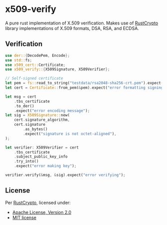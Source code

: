 x509-verify
===========

A pure rust implementation of X.509 verification. Makes use of [RustCrypto](https://github.com/RustCrypto/formats)
library implementations of X.509 formats, DSA, RSA, and ECDSA.

## Verification

```rust
use der::{DecodePem, Encode};
use std::fs;
use x509_cert::Certificate;
use x509_verify::{X509Signature, X509Verifier};

// Self-signed certificate
let pem = fs::read_to_string("testdata/rsa2048-sha256-crt.pem").expect("error opening file");
let cert = Certificate::from_pem(&pem).expect("error formatting signing cert");

let msg = cert
    .tbs_certificate
    .to_der()
    .expect("error encoding message");
let sig = X509Signature::new(
    cert.signature_algorithm,
    cert.signature
        .as_bytes()
        .expect("signature is not octet-aligned"),
);

let verifier: X509Verifier = cert
    .tbs_certificate
    .subject_public_key_info
    .try_into()
    .expect("error making key");

verifier.verify(&msg, &sig).expect("error verifying");
```

## License

Per [RustCrypto](https://github.com/RustCrypto/formats), licensed under:

- [Apache License, Version 2.0](http://www.apache.org/licenses/LICENSE-2.0)
- [MIT license](http://opensource.org/licenses/MIT)

